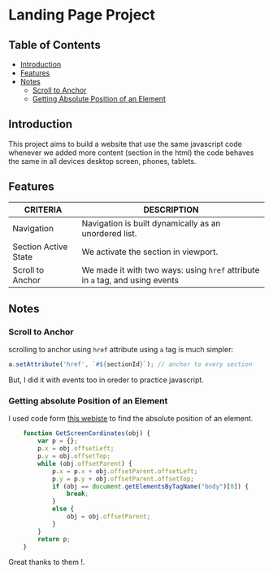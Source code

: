 # Landing Page Project

## Table of Contents

* [Introduction](#introduction)
* [Features](#features)
* [Notes](#notes)
    * [Scroll to Anchor](#scroll-to-anchor)
    * [Getting Absolute Position of an Element](#getting-absolute-position-of-an-element)
    

## Introduction 
This project aims to build a website that use the same javascript code whenever we added more content (section in the html) the code behaves the same in all devices desktop screen, phones, tablets.

## Features
| CRITERIA             | DESCRIPTION                                                                   |
| -------------------- | ----------------------------------------------------------------------------  |
| Navigation           | Navigation is built dynamically as an unordered list.                         |
| Section Active State | We activate the section in viewport.                                          |
| Scroll to Anchor     | We made it with two ways: using `href` attribute in `a` tag, and using events |


## Notes 
### Scroll to Anchor

scrolling to anchor using `href` attribute using `a` tag is much simpler: 
```javascript
a.setAttribute('href', `#${sectionId}`); // anchor to every section
```
But, I did it with events too in oreder to practice javascript.

### Getting absolute Position of an Element
I used code form [this webiste](https://www.aspsnippets.com/Articles/Get-Absolute-Position-Screen-Cordinates-of-HTML-Elements-using-JavaScript.aspx) to find the absolute position of an element.
```javascript
    function GetScreenCordinates(obj) {
        var p = {};
        p.x = obj.offsetLeft;
        p.y = obj.offsetTop;
        while (obj.offsetParent) {
            p.x = p.x + obj.offsetParent.offsetLeft;
            p.y = p.y + obj.offsetParent.offsetTop;
            if (obj == document.getElementsByTagName("body")[0]) {
                break;
            }
            else {
                obj = obj.offsetParent;
            }
        }
        return p;
    }
```
Great thanks to them !.



